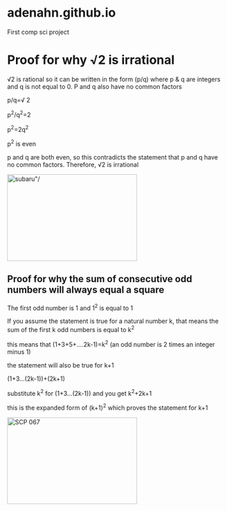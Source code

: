 # adenahn.github.io
First comp sci project 
<!DOCTYPE html>
<html>
<head>
<link rel="stylesheet" href="styles.css" />
<title> hi </title>
</head>
<style>
body {
  background-image: url("https://encrypted-tbn0.gstatic.com/images?q=tbn:ANd9GcR3hpXeVmA-xegpefXrR-ZrBuDI4p5J0zjbRw&s");
  background-repeat: no-repeat; 
  Background-attachment: fixed; 
  Background-size: 100% 100%; 
}
</style>
<h1> <strong> Proof for why &radic;2 is irrational </strong> </h1>
<p> &radic;2 is rational so it can be written in the form (p/q) where p & q are integers and q is not equal to 0. P and q also have no common factors </p>
<p> p/q=&radic; 2 </p>
<p> p<sup>2</sup>/q<sup>2</sup>=2 </p>
<p> p<sup>2</sup>=2q<sup>2</sup> </p>
<p> p<sup>2</sup> is even </p>
<p> p and q are both even, so this contradicts the statement that p and q have no common factors. Therefore, &radic;2 is irrational </p>
<img src="https://tse1.mm.bing.net/th?q=patrick%20with%20bottle%20on%20head&w=474&h=274&c=7" width="300" height="200" alt=subaru"/>
<h2> <strong> Proof for why the sum of consecutive odd numbers will always equal a square </strong> </h2>
<p> The first odd number is 1 and 1<sup>2</sup> is equal to 1</p>
<p> If you assume the statement is true for a natural number k, that means the sum of the first k odd numbers is equal to k<sup>2</sup>
<p> this means that (1+3+5+....2k-1)=k<sup>2</sup> (an odd number is 2 times an integer minus 1) </p>
<p> the statement will also be true for k+1 </p>
<p> (1+3...(2k-1))+(2k+1) </p>
<p> substitute k<sup>2</sup> for (1+3...(2k-1)) and you get k<sup>2</sup>+2k+1 </p>
<p> this is the expanded form of (k+1)<sup>2</sup> which proves the statement for k+1 </p>
<img src="https://www.hindustantimes.com/ht-img/img/2025/08/31/1600x900/scpkid_1756681794328_1756681806249.jpg" width="300" height="200" alt="SCP 067"/>
</body>
</html>
